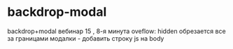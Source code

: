 # backdrop-modal
backdrop+modal
вебинар 15 , 8-я минута oveflow: hidden обрезается все за границами модалки - добавить строку js на body
